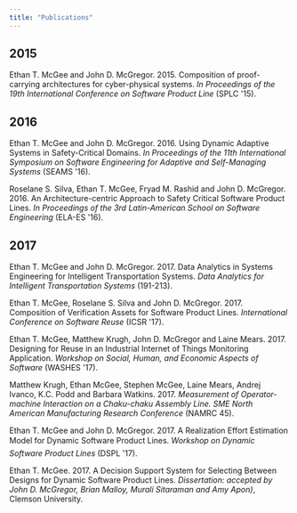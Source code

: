 ```yaml
---
title: "Publications"
---
```


## 2015

Ethan T. McGee and John D. McGregor. 2015. Composition of proof-carrying architectures for cyber-physical systems. _In Proceedings of the 19th International Conference on Software Product Line_ (SPLC '15).

## 2016

Ethan T. McGee and John D. McGregor. 2016. Using Dynamic Adaptive Systems in Safety-Critical Domains. _In Proceedings of the 11th International Symposium on Software Engineering for Adaptive and Self-Managing Systems_ (SEAMS '16).

Roselane S. Silva, Ethan T. McGee, Fryad M. Rashid and John D. McGregor. 2016. An Architecture-centric Approach to Safety Critical Software Product Lines. _In Proceedings of the 3rd Latin-American School on Software Engineering_ (ELA-ES '16).

## 2017

Ethan T. McGee and John D. McGregor. 2017. Data Analytics in Systems Engineering for Intelligent Transportation Systems. _Data Analytics for Intelligent Transportation Systems_ (191-213).

Ethan T. McGee, Roselane S. Silva and John D. McGregor. 2017. Composition of Verification Assets for Software Product Lines. _International Conference on Software Reuse_ (ICSR '17).

Ethan T. McGee, Matthew Krugh, John D. McGregor and Laine Mears. 2017. Designing for Reuse in an Industrial Internet of Things Monitoring Application. _Workshop on Social, Human, and Economic Aspects of Software_ (WASHES '17).

Matthew Krugh, Ethan McGee, Stephen McGee, Laine Mears, Andrej Ivanco, K.C. Podd and Barbara Watkins. 2017. _Measurement of Operator-machine Interaction on a Chaku-chaku Assembly Line. SME North American Manufacturing Research Conference_ (NAMRC 45).

Ethan T. McGee and John D. McGregor. 2017. A Realization Effort Estimation Model for Dynamic Software Product Lines. _Workshop on Dynamic Software Product Lines_ (DSPL '17).

Ethan T. McGee. 2017. A Decision Support System for Selecting Between Designs for Dynamic Software Product Lines. _Dissertation: accepted by John D. McGregor, Brian Malloy, Murali Sitaraman and Amy Apon)_, Clemson University.
